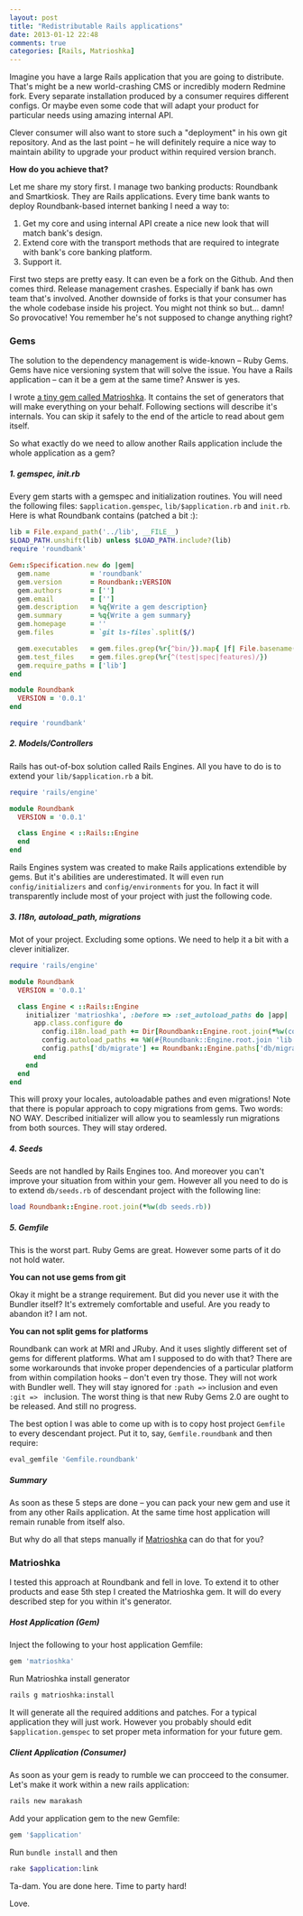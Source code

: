 ```yaml
---
layout: post
title: "Redistributable Rails applications"
date: 2013-01-12 22:48
comments: true
categories: [Rails, Matrioshka]
---
```


Imagine you have a large Rails application that you are going to distribute. That's might be a new world-crashing CMS or incredibly modern Redmine fork. Every separate installation produced by a consumer requires different configs. Or maybe even some code that will adapt your product for particular needs using amazing internal API.

Clever consumer will also want to store such a "deployment" in his own git repository. And as the last point – he will definitely require a nice way to maintain ability to upgrade your product within required version branch.

**How do you achieve that?**

Let me share my story first. I manage two banking products: Roundbank and Smartkiosk. They are Rails applications. Every time bank wants to deploy Roundbank-based internet banking I need a way to:

  1. Get my core and using internal API create a nice new look that will match bank's design.
  2. Extend core with the transport methods that are required to integrate with bank's core banking platform.
  3. Support it.

First two steps are pretty easy. It can even be a fork on the Github. And then comes third. Release management crashes. Especially if bank has own team that's involved. Another downside of forks is that your consumer has the whole codebase inside his project. You might not think so but... damn! So provocative! You remember he's not supposed to change anything right?

<!-- more -->

### Gems

The solution to the dependency management is wide-known – Ruby Gems. Gems have nice versioning system that will solve the issue. You have a Rails application – can it be a gem at the same time? Answer is yes. 

I wrote [a tiny gem called Matrioshka](http://github.com/inossidabile/matrioshka/tree/master/lib/generators/matrioshka/templates). It contains the set of generators that will make everything on your behalf. Following sections will describe it's internals. You can skip it safely to the end of the article to read about gem itself.

So what exactly do we need to allow another Rails application include the whole application as a gem?

##### 1. gemspec, init.rb

Every gem starts with a gemspec and initialization routines. You will need the following files: `$application.gemspec`, `lib/$application.rb` and `init.rb`. Here is what Roundbank contains (patched a bit :):

```ruby
lib = File.expand_path('../lib', __FILE__)
$LOAD_PATH.unshift(lib) unless $LOAD_PATH.include?(lib)
require 'roundbank'

Gem::Specification.new do |gem|
  gem.name          = 'roundbank'
  gem.version       = Roundbank::VERSION
  gem.authors       = ['']
  gem.email         = ['']
  gem.description   = %q{Write a gem description}
  gem.summary       = %q{Write a gem summary}
  gem.homepage      = ''
  gem.files         = `git ls-files`.split($/)

  gem.executables   = gem.files.grep(%r{^bin/}).map{ |f| File.basename(f) }
  gem.test_files    = gem.files.grep(%r{^(test|spec|features)/})
  gem.require_paths = ['lib']
end
```

```ruby
module Roundbank
  VERSION = '0.0.1'
end
```

```ruby
require 'roundbank'
```

##### 2. Models/Controllers

Rails has out-of-box solution called Rails Engines. All you have to do is to extend your `lib/$application.rb` a bit.

```ruby
require 'rails/engine'

module Roundbank
  VERSION = '0.0.1'

  class Engine < ::Rails::Engine
  end
end
```

Rails Engines system was created to make Rails applications extendible by gems. But it's abilities are underestimated. It will even run `config/initializers` and `config/environments` for you. In fact it will transparently include most of your project with just the following code.

##### 3. I18n, autoload_path, migrations

Mot of your project. Excluding some options. We need to help it a bit with a clever initializer.

```ruby 
require 'rails/engine'

module Roundbank
  VERSION = '0.0.1'

  class Engine < ::Rails::Engine
    initializer 'matrioshka', :before => :set_autoload_paths do |app|
      app.class.configure do
        config.i18n.load_path += Dir[Roundbank::Engine.root.join(*%w(config locales *.{rb,yml})).to_s]
        config.autoload_paths += %W(#{Roundbank::Engine.root.join 'lib'})
        config.paths['db/migrate'] += Roundbank::Engine.paths['db/migrate'].existent
      end
    end
  end
end
```

This will proxy your locales, autoloadable pathes and even migrations! Note that there is popular approach to copy migrations from gems. Two words: NO WAY. Described initializer will allow you to seamlessly run migrations from both sources. They will stay ordered.

##### 4. Seeds

Seeds are not handled by Rails Engines too. And moreover you can't improve your situation from within your gem. However all you need to do is to extend `db/seeds.rb` of descendant project with the following line:

```ruby
load Roundbank::Engine.root.join(*%w(db seeds.rb))
```

##### 5. Gemfile

This is the worst part. Ruby Gems are great. However some parts of it do not hold water. 

**You can not use gems from git**

Okay it might be a strange requirement. But did you never use it with the Bundler itself? It's extremely comfortable and useful. Are you ready to abandon it? I am not.

**You can not split gems for platforms**

Roundbank can work at MRI and JRuby. And it uses slightly different set of gems for different platforms. What am I supposed to do with that? There are some workarounds that invoke proper dependencies of a particular platform from within compilation hooks – don't even try those. They will not work with Bundler well. They will stay ignored for `:path =>` inclusion and even `:git => ` inclusion. The worst thing is that new Ruby Gems 2.0 are ought to be released. And still no progress.

The best option I was able to come up with is to copy host project `Gemfile` to every descendant project. Put it to, say, `Gemfile.roundbank` and then require:

```ruby
eval_gemfile 'Gemfile.roundbank'
```

##### Summary

As soon as these 5 steps are done – you can pack your new gem and use it from any other Rails application. At the same time host application will remain runable from itself also.

But why do all that steps manually if [Matrioshka](https://github.com/inossidabile/matrioshka/) can do that for you?

### Matrioshka

I tested this approach at Roundbank and fell in love. To extend it to other products and ease 5th step I created the Matrioshka gem. It will do every described step for you within it's generator.

##### Host Application (Gem)

Inject the following to your host application Gemfile:

```ruby
gem 'matrioshka'
```

Run Matrioshka install generator

```bash
rails g matrioshka:install
```

It will generate all the required additions and patches. For a typical application they will just work. However you probably should edit `$application.gemspec` to set proper meta information for your future gem.

##### Client Application (Consumer)

As soon as your gem is ready to rumble we can procceed to the consumer. Let's make it work within a new rails application:

```bash
rails new marakash
```

Add your application gem to the new Gemfile:

```ruby
gem '$application'
```

Run `bundle install` and then 

```bash
rake $application:link
```

Ta-dam. You are done here. Time to party hard!

Love.
